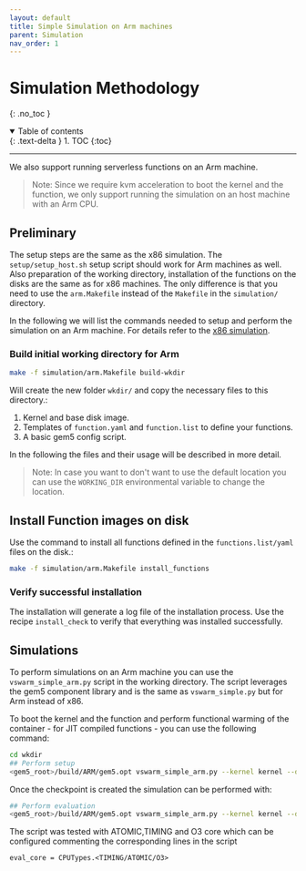 ```yaml
---
layout: default
title: Simple Simulation on Arm machines
parent: Simulation
nav_order: 1
---
```


# Simulation Methodology
{: .no_toc }

<details open markdown="block">
  <summary>
    Table of contents
  </summary>
  {: .text-delta }
1. TOC
{:toc}
</details>

<!-- ## Table of contents
{: .no_toc .text-delta }

1. TOC
{:toc} -->


---

We also support running serverless functions on an Arm machine.
> Note: Since we require kvm acceleration to boot the kernel and the function, we only support running the simulation on an host machine with an Arm CPU.

## Preliminary

The setup steps are the same as the x86 simulation. The `setup/setup_host.sh` setup script should work for Arm machines as well.
Also preparation of the working directory, installation of the functions on the disks are the same as for x86 machines. The only difference is that you need to use the `arm.Makefile` instead of the `Makefile` in the `simulation/` directory.

In the following we will list the commands needed to setup and perform the simulation on an Arm machine. For details refer to the [x86 simulation](.simulation.md).

### Build initial working directory for Arm


```bash
make -f simulation/arm.Makefile build-wkdir
```
Will create the new folder `wkdir/` and copy the necessary files to this directory.:

1. Kernel and base disk image.
2. Templates of `function.yaml` and `function.list` to define your functions.
5. A basic gem5 config script.

In the following the files and their usage will be described in more detail.
> Note: In case you want to don't want to use the default location you can use the `WORKING_DIR` environmental variable to change the location.


## Install Function images on disk

Use the command to install all functions defined in the `functions.list/yaml` files on the disk.:
```bash
make -f simulation/arm.Makefile install_functions
```

### Verify successful installation
The installation will generate a log file of the installation process. Use the recipe `install_check` to verify that everything was installed successfully.



## Simulations
To perform simulations on an Arm machine you can use the `vswarm_simple_arm.py` script in the working directory. The script leverages the gem5 component library and is the same as `vswarm_simple.py` but for Arm instead of x86.

To boot the kernel and the function and perform functional warming of the container - for JIT compiled functions - you can use the following command:
```bash
cd wkdir
## Perform setup
<gem5_root>/build/ARM/gem5.opt vswarm_simple_arm.py --kernel kernel --disk disk.img --mode=setup --atomic-warming=50 --num-invocations=20
```

Once the checkpoint is created the simulation can be performed with:
```bash
## Perform evaluation
<gem5_root>/build/ARM/gem5.opt vswarm_simple_arm.py --kernel kernel --disk disk.img --mode=evaluation --atomic-warming=50 --num-invocations=20
```

The script was tested with ATOMIC,TIMING and O3 core which can be configured commenting the corresponding lines in the script
```
eval_core = CPUTypes.<TIMING/ATOMIC/O3>
```